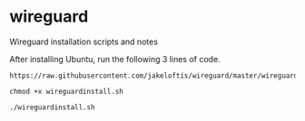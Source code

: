 # wireguard <br /> 
Wireguard installation scripts and notes <br /> 

After installing Ubuntu, run the following 3 lines of code.
```
https://raw.githubusercontent.com/jakeloftis/wireguard/master/wireguardinstall.sh
```
```
chmod +x wireguardinstall.sh
```
```
./wireguardinstall.sh
```
